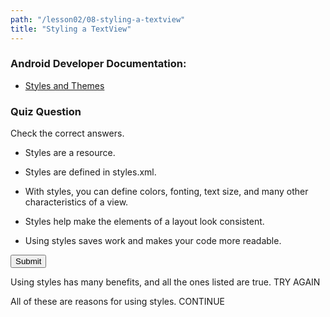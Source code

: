 ```yaml
---
path: "/lesson02/08-styling-a-textview"
title: "Styling a TextView"
---
```

<youtube id="71wwsQ2kCrY"></youtube>

<h3 id="android-developer-documentation-">Android Developer Documentation:</h3>
<ul>
<li><a target="_blank" href="https://developer.android.com/guide/topics/ui/look-and-feel/themes">Styles and Themes</a></li>
</ul>
<h3>Quiz Question</h3>
<p>Check the correct answers.</p>
<ul>
<li><p>Styles are a resource.</p></li>
<li><p>Styles are defined in styles.xml.</p></li>
<li><p>With styles, you can define colors, fonting, text size, and many other characteristics of a view.</p></li>
<li><p>Styles help make the elements of a layout look consistent.</p></li>
<li><p>Using styles saves work and makes your code more readable.</p></li>
</ul>
<button>Submit</button>

Using styles has many benefits, and all the ones listed are true.
TRY AGAIN

All of these are reasons for using styles.
CONTINUE
